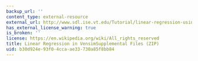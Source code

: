 ```yaml
---
backup_url: ''
content_type: external-resource
external_url: http://www.sdl.ise.vt.edu/Tutorial/linear-regression-using-vensim-file.zip
has_external_license_warning: true
is_broken: ''
license: https://en.wikipedia.org/wiki/All_rights_reserved
title: Linear Regression in VensimSupplemental Files (ZIP)
uid: b30d924e-93f0-4cca-ae33-730a85f8bb84
---
```

